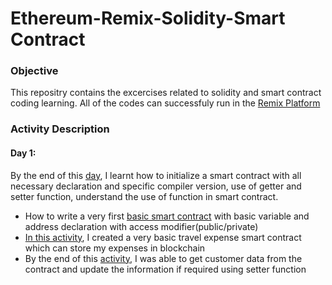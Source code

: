 # Ethereum-Remix-Solidity-Smart Contract

### Objective
This repositry contains the excercises related to solidity and smart contract coding learning. All of the codes can successfuly run in the [Remix Platform](https://remix.ethereum.org/)

### Activity Description

#### Day 1:
By the end of this [day](https://github.com/Ashfaque-Rahman/ethereum_remix/tree/main/20_1/Activities), I learnt how to initialize a smart contract with all necessary declaration and specific compiler version, use of getter and setter function, understand the use of function in smart contract.
  * How to write a very first [basic smart contract](https://github.com/Ashfaque-Rahman/ethereum_remix/blob/main/20_1/Activities/02-Stu_Create_a_Customer_Contract/Solved/customer_contract.sol) with basic variable and address declaration with access modifier(public/private)
  * [In this activity](https://github.com/Ashfaque-Rahman/ethereum_remix/blob/main/20_1/Activities/04-Stu_Travel_Expenses/Solved/TravelExpenses.sol), I created a very basic travel expense smart contract which can store my expenses in blockchain
  * By the end of this [activity](https://github.com/Ashfaque-Rahman/ethereum_remix/blob/main/20_1/Activities/06-Stu_Adding_Getters_and_Setters/Solved/customer_contract.sol), I was able to get customer data from the contract and update the information if required using setter function
